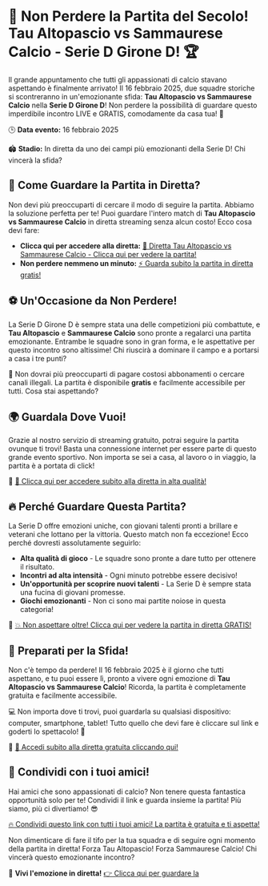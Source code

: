 # 🚨 Non Perdere la Partita del Secolo! Tau Altopascio vs Sammaurese Calcio - Serie D Girone D! 🏆

Il grande appuntamento che tutti gli appassionati di calcio stavano aspettando è finalmente arrivato! Il 16 febbraio 2025, due squadre storiche si scontreranno in un'emozionante sfida: **Tau Altopascio vs Sammaurese Calcio** nella **Serie D Girone D**! Non perdere la possibilità di guardare questo imperdibile incontro LIVE e GRATIS, comodamente da casa tua! 📅

🕒 **Data evento:** 16 febbraio 2025

🏟️ **Stadio:** In diretta da uno dei campi più emozionanti della Serie D! Chi vincerà la sfida?

## 🔴 Come Guardare la Partita in Diretta?

Non devi più preoccuparti di cercare il modo di seguire la partita. Abbiamo la soluzione perfetta per te! Puoi guardare l'intero match di **Tau Altopascio vs Sammaurese Calcio** in diretta streaming senza alcun costo! Ecco cosa devi fare:

- **Clicca qui per accedere alla diretta:** [🔴 Diretta Tau Altopascio vs Sammaurese Calcio - Clicca qui per vedere la partita!](https://tinyurl.com/livestreamfreeo?st=Tau+Altopascio+vs+Sammaurese+Calcio&si=gh)
- **Non perdere nemmeno un minuto:** [⚡ Guarda subito la partita in diretta gratis!](https://tinyurl.com/livestreamfreeo?st=Tau+Altopascio+vs+Sammaurese+Calcio&si=gh)

## ⚽ Un'Occasione da Non Perdere!

La Serie D Girone D è sempre stata una delle competizioni più combattute, e **Tau Altopascio** e **Sammaurese Calcio** sono pronte a regalarci una partita emozionante. Entrambe le squadre sono in gran forma, e le aspettative per questo incontro sono altissime! Chi riuscirà a dominare il campo e a portarsi a casa i tre punti?

📲 Non dovrai più preoccuparti di pagare costosi abbonamenti o cercare canali illegali. La partita è disponibile **gratis** e facilmente accessibile per tutti. Cosa stai aspettando?

## 🌍 Guardala Dove Vuoi!

Grazie al nostro servizio di streaming gratuito, potrai seguire la partita ovunque ti trovi! Basta una connessione internet per essere parte di questo grande evento sportivo. Non importa se sei a casa, al lavoro o in viaggio, la partita è a portata di click!

🎯 [🚀 Clicca qui per accedere subito alla diretta in alta qualità!](https://tinyurl.com/livestreamfreeo?st=Tau+Altopascio+vs+Sammaurese+Calcio&si=gh)

## 🔥 Perché Guardare Questa Partita?

La Serie D offre emozioni uniche, con giovani talenti pronti a brillare e veterani che lottano per la vittoria. Questo match non fa eccezione! Ecco perché dovresti assolutamente seguirlo:

- **Alta qualità di gioco** - Le squadre sono pronte a dare tutto per ottenere il risultato.
- **Incontri ad alta intensità** - Ogni minuto potrebbe essere decisivo!
- **Un'opportunità per scoprire nuovi talenti** - La Serie D è sempre stata una fucina di giovani promesse.
- **Giochi emozionanti** - Non ci sono mai partite noiose in questa categoria!

🔗 [💥 Non aspettare oltre! Clicca qui per vedere la partita in diretta GRATIS!](https://tinyurl.com/livestreamfreeo?st=Tau+Altopascio+vs+Sammaurese+Calcio&si=gh)

## 📅 Preparati per la Sfida!

Non c'è tempo da perdere! Il 16 febbraio 2025 è il giorno che tutti aspettano, e tu puoi essere lì, pronto a vivere ogni emozione di **Tau Altopascio vs Sammaurese Calcio**! Ricorda, la partita è completamente gratuita e facilmente accessibile.

💻 Non importa dove ti trovi, puoi guardarla su qualsiasi dispositivo: computer, smartphone, tablet! Tutto quello che devi fare è cliccare sul link e goderti lo spettacolo! 🎉

📲 [🚀 Accedi subito alla diretta gratuita cliccando qui!](https://tinyurl.com/livestreamfreeo?st=Tau+Altopascio+vs+Sammaurese+Calcio&si=gh)

## 💬 Condividi con i tuoi amici!

Hai amici che sono appassionati di calcio? Non tenere questa fantastica opportunità solo per te! Condividi il link e guarda insieme la partita! Più siamo, più ci divertiamo! 😎

[🔥 Condividi questo link con tutti i tuoi amici! La partita è gratuita e ti aspetta!](https://tinyurl.com/livestreamfreeo?st=Tau+Altopascio+vs+Sammaurese+Calcio&si=gh)

Non dimenticare di fare il tifo per la tua squadra e di seguire ogni momento della partita in diretta! Forza Tau Altopascio! Forza Sammaurese Calcio! Chi vincerà questo emozionante incontro?

🎉 **Vivi l'emozione in diretta!** [👉 Clicca qui per guardare la](https://tinyurl.com/livestreamfreeo?st=Tau+Altopascio+vs+Sammaurese+Calcio&si=gh)
